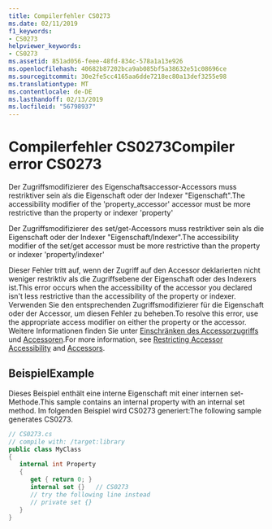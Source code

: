 ```yaml
---
title: Compilerfehler CS0273
ms.date: 02/11/2019
f1_keywords:
- CS0273
helpviewer_keywords:
- CS0273
ms.assetid: 851ad056-feee-48fd-834c-578a1a13e926
ms.openlocfilehash: 40682b87202bca9ab085bf5a38632e51c08696ce
ms.sourcegitcommit: 30e2fe5cc4165aa6dde7218ec80a13def3255e98
ms.translationtype: MT
ms.contentlocale: de-DE
ms.lasthandoff: 02/13/2019
ms.locfileid: "56798937"
---
```

# <a name="compiler-error-cs0273"></a><span data-ttu-id="e024e-102">Compilerfehler CS0273</span><span class="sxs-lookup"><span data-stu-id="e024e-102">Compiler error CS0273</span></span>

<span data-ttu-id="e024e-103">Der Zugriffsmodifizierer des Eigenschaftsaccessor-Accessors muss restriktiver sein als die Eigenschaft oder der Indexer "Eigenschaft".</span><span class="sxs-lookup"><span data-stu-id="e024e-103">The accessibility modifier of the 'property_accessor' accessor must be more restrictive than the property or indexer 'property'</span></span>

<span data-ttu-id="e024e-104">Der Zugriffsmodifizierer des set/get-Accessors muss restriktiver sein als die Eigenschaft oder der Indexer "Eigenschaft/Indexer".</span><span class="sxs-lookup"><span data-stu-id="e024e-104">The accessibility modifier of the set/get accessor must be more restrictive than the property or indexer 'property/indexer'</span></span>

<span data-ttu-id="e024e-105">Dieser Fehler tritt auf, wenn der Zugriff auf den Accessor deklarierten nicht weniger restriktiv als die Zugriffsebene der Eigenschaft oder des Indexers ist.</span><span class="sxs-lookup"><span data-stu-id="e024e-105">This error occurs when the accessibility of the accessor you declared isn't less restrictive than the accessibility of the property or indexer.</span></span> <span data-ttu-id="e024e-106">Verwenden Sie den entsprechenden Zugriffsmodifizierer für die Eigenschaft oder der Accessor, um diesen Fehler zu beheben.</span><span class="sxs-lookup"><span data-stu-id="e024e-106">To resolve this error, use the appropriate access modifier on either the property or the accessor.</span></span> <span data-ttu-id="e024e-107">Weitere Informationen finden Sie unter [Einschränken des Accessorzugriffs](../programming-guide/classes-and-structs/restricting-accessor-accessibility.md) und [Accessoren](/dotnet/csharp/language-reference/language-specification/classes#accessors).</span><span class="sxs-lookup"><span data-stu-id="e024e-107">For more information, see [Restricting Accessor Accessibility](../programming-guide/classes-and-structs/restricting-accessor-accessibility.md) and [Accessors](/dotnet/csharp/language-reference/language-specification/classes#accessors).</span></span>

## <a name="example"></a><span data-ttu-id="e024e-108">Beispiel</span><span class="sxs-lookup"><span data-stu-id="e024e-108">Example</span></span>

<span data-ttu-id="e024e-109">Dieses Beispiel enthält eine interne Eigenschaft mit einer internen set-Methode.</span><span class="sxs-lookup"><span data-stu-id="e024e-109">This sample contains an internal property with an internal set method.</span></span> <span data-ttu-id="e024e-110">Im folgenden Beispiel wird CS0273 generiert:</span><span class="sxs-lookup"><span data-stu-id="e024e-110">The following sample generates CS0273.</span></span>

```csharp
// CS0273.cs
// compile with: /target:library
public class MyClass
{
   internal int Property
   {
      get { return 0; }
      internal set {}   // CS0273
      // try the following line instead
      // private set {}
   }
}
```
